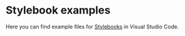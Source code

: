 # Stylebook examples

Here you can find example files for [Stylebooks](https://marketplace.visualstudio.com/items?itemName=garrit.stylebook) in Visual Studio Code.
